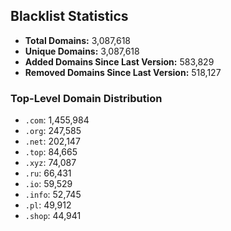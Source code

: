 ## Blacklist Statistics

- **Total Domains:** 3,087,618
- **Unique Domains:** 3,087,618
- **Added Domains Since Last Version:** 583,829
- **Removed Domains Since Last Version:** 518,127

### Top-Level Domain Distribution

-  `.com`: 1,455,984
-  `.org`: 247,585
-  `.net`: 202,147
-  `.top`: 84,665
-  `.xyz`: 74,087
-  `.ru`: 66,431
-  `.io`: 59,529
-  `.info`: 52,745
-  `.pl`: 49,912
-  `.shop`: 44,941
